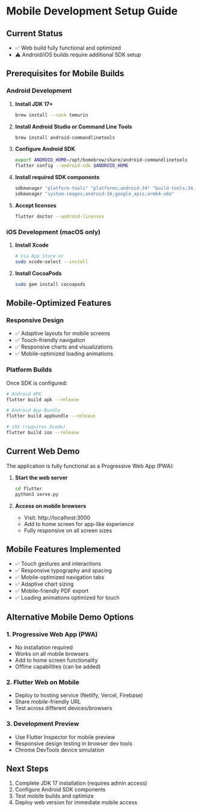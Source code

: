 # Mobile Development Setup Guide

## Current Status
- ✅ Web build fully functional and optimized
- ⚠️ Android/iOS builds require additional SDK setup

## Prerequisites for Mobile Builds

### Android Development
1. **Install JDK 17+**
   ```bash
   brew install --cask temurin
   ```

2. **Install Android Studio or Command Line Tools**
   ```bash
   brew install android-commandlinetools
   ```

3. **Configure Android SDK**
   ```bash
   export ANDROID_HOME=/opt/homebrew/share/android-commandlinetools
   flutter config --android-sdk $ANDROID_HOME
   ```

4. **Install required SDK components**
   ```bash
   sdkmanager "platform-tools" "platforms;android-34" "build-tools;34.0.0"
   sdkmanager "system-images;android-34;google_apis;arm64-v8a"
   ```

5. **Accept licenses**
   ```bash
   flutter doctor --android-licenses
   ```

### iOS Development (macOS only)
1. **Install Xcode**
   ```bash
   # Via App Store or
   sudo xcode-select --install
   ```

2. **Install CocoaPods**
   ```bash
   sudo gem install cocoapods
   ```

## Mobile-Optimized Features

### Responsive Design
- ✅ Adaptive layouts for mobile screens
- ✅ Touch-friendly navigation
- ✅ Responsive charts and visualizations
- ✅ Mobile-optimized loading animations

### Platform Builds
Once SDK is configured:

```bash
# Android APK
flutter build apk --release

# Android App Bundle
flutter build appbundle --release

# iOS (requires Xcode)
flutter build ios --release
```

## Current Web Demo
The application is fully functional as a Progressive Web App (PWA):

1. **Start the web server**
   ```bash
   cd flutter
   python3 serve.py
   ```

2. **Access on mobile browsers**
   - Visit: http://localhost:3000
   - Add to home screen for app-like experience
   - Fully responsive on all screen sizes

## Mobile Features Implemented
- ✅ Touch gestures and interactions
- ✅ Responsive typography and spacing
- ✅ Mobile-optimized navigation tabs
- ✅ Adaptive chart sizing
- ✅ Mobile-friendly PDF export
- ✅ Loading animations optimized for touch

## Alternative Mobile Demo Options

### 1. Progressive Web App (PWA)
- No installation required
- Works on all mobile browsers
- Add to home screen functionality
- Offline capabilities (can be added)

### 2. Flutter Web on Mobile
- Deploy to hosting service (Netlify, Vercel, Firebase)
- Share mobile-friendly URL
- Test across different devices/browsers

### 3. Development Preview
- Use Flutter Inspector for mobile preview
- Responsive design testing in browser dev tools
- Chrome DevTools device simulation

## Next Steps
1. Complete JDK 17 installation (requires admin access)
2. Configure Android SDK components
3. Test mobile builds and optimize
4. Deploy web version for immediate mobile access